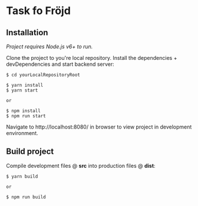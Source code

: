 # Task fo Fröjd

## Installation
*Project requires Node.js v6+ to run.*

Clone the project to you're local repository. Install the dependencies + devDependencies and start backend server:
```
$ cd yourLocalRepositoryRoot

$ yarn install
$ yarn start

or

$ npm install
$ npm run start
```

Navigate to http://localhost:8080/ in browser to view project in development environment.

## Build project
Compile development files @ **src** into production files @ **dist**:
```
$ yarn build

or

$ npm run build
```
